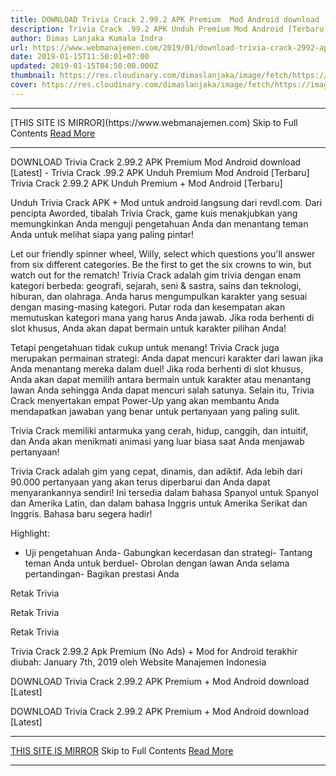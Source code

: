 ```yaml
---
title: DOWNLOAD Trivia Crack 2.99.2 APK Premium  Mod Android download [Latest]
description: Trivia Crack .99.2 APK Unduh Premium Mod Android [Terbaru]
author: Dimas Lanjaka Kumala Indra
url: https://www.webmanajemen.com/2019/01/download-trivia-crack-2992-apk-premium.html
date: 2019-01-15T11:50:01+07:00
updated: 2019-01-15T04:50:00.000Z
thumbnail: https://res.cloudinary.com/dimaslanjaka/image/fetch/https://image.revdl.com/2017/trivia-crack-1.png
cover: https://res.cloudinary.com/dimaslanjaka/image/fetch/https://image.revdl.com/2017/trivia-crack-1.png
---
```


<hr/> [THIS SITE IS MIRROR](https://www.webmanajemen.com) Skip to Full Contents <a href="https://www.webmanajemen.com/2019/01/download-trivia-crack-2992-apk-premium.html" rel="follow" class="button" id="read-more">Read More</a> <hr/> DOWNLOAD Trivia Crack 2.99.2 APK Premium  Mod Android download [Latest] - Trivia Crack .99.2 APK Unduh Premium Mod Android [Terbaru] Trivia Crack 2.99.2 APK Unduh Premium + Mod Android [Terbaru] 
  
  
  
  Unduh Trivia Crack APK + Mod untuk android langsung dari revdl.com.  Dari pencipta Aworded, tibalah Trivia Crack, game kuis menakjubkan yang memungkinkan Anda menguji pengetahuan Anda dan menantang teman Anda untuk melihat siapa yang paling pintar! 
  
 Let our friendly spinner wheel, Willy, select which questions you'll answer from six different categories. Be the first to get the six crowns to win, but watch out for the rematch! 
   Trivia Crack adalah gim trivia dengan enam kategori berbeda: geografi, sejarah, seni & sastra, sains dan teknologi, hiburan, dan olahraga.  Anda harus mengumpulkan karakter yang sesuai dengan masing-masing kategori.  Putar roda dan kesempatan akan memutuskan kategori mana yang harus Anda jawab.  Jika roda berhenti di slot khusus, Anda akan dapat bermain untuk karakter pilihan Anda! 
  
  Tetapi pengetahuan tidak cukup untuk menang!  Trivia Crack juga merupakan permainan strategi: Anda dapat mencuri karakter dari lawan jika Anda menantang mereka dalam duel!  Jika roda berhenti di slot khusus, Anda akan dapat memilih antara bermain untuk karakter atau menantang lawan Anda sehingga Anda dapat mencuri salah satunya.  Selain itu, Trivia Crack menyertakan empat Power-Up yang akan membantu Anda mendapatkan jawaban yang benar untuk pertanyaan yang paling sulit. 
  
  Trivia Crack memiliki antarmuka yang cerah, hidup, canggih, dan intuitif, dan Anda akan menikmati animasi yang luar biasa saat Anda menjawab pertanyaan! 
  
  Trivia Crack adalah gim yang cepat, dinamis, dan adiktif.  Ada lebih dari 90.000 pertanyaan yang akan terus diperbarui dan Anda dapat menyarankannya sendiri!  Ini tersedia dalam bahasa Spanyol untuk Spanyol dan Amerika Latin, dan dalam bahasa Inggris untuk Amerika Serikat dan Inggris.  Bahasa baru segera hadir! 
  
  Highlight: 
  
  - Uji pengetahuan Anda- Gabungkan kecerdasan dan strategi- Tantang teman Anda untuk berduel- Obrolan dengan lawan Anda selama pertandingan- Bagikan prestasi Anda 
  
  
  
    
  Retak Trivia 
  
  
    
  Retak Trivia 
  
  
    
  Retak Trivia 
  
  
  Trivia Crack 2.99.2 Apk Premium (No Ads) + Mod for Android terakhir diubah: January 7th, 2019 oleh Website Manajemen Indonesia 
  
  
  
DOWNLOAD Trivia Crack 2.99.2 APK Premium + Mod Android download [Latest]
  
 DOWNLOAD Trivia Crack 2.99.2 APK Premium + Mod Android download [Latest] <hr/> [THIS SITE IS MIRROR](https://www.webmanajemen.com) Skip to Full Contents <a href="https://www.webmanajemen.com/2019/01/download-trivia-crack-2992-apk-premium.html" rel="follow" class="button" id="read-more">Read More</a> <hr/>